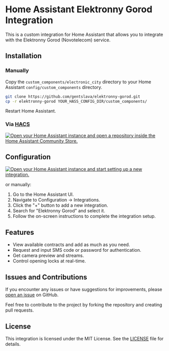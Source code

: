 # Home Assistant Elektronny Gorod Integration

This is a custom integration for Home Assistant that allows you to integrate with the Elektronny Gorod (Novotelecom) service.

## Installation

### Manually

Copy the `custom_components/electronic_city` directory to your Home Assistant `config/custom_components` directory.

```bash
git clone https://github.com/gentslava/elektronny-gorod.git
cp -r elektronny-gorod YOUR_HASS_CONFIG_DIR/custom_components/
```

Restart Home Assistant.


### Via [HACS](https://hacs.xyz/)
<a href="https://my.home-assistant.io/redirect/hacs_repository/?owner=gentslava&repository=elektronny-gorod&category=integration" target="_blank"><img src="https://my.home-assistant.io/badges/hacs_repository.svg" alt="Open your Home Assistant instance and open a repository inside the Home Assistant Community Store." /></a>

## Configuration
<a href="https://my.home-assistant.io/redirect/config_flow_start/?domain=elektronny_gorod" target="_blank"><img src="https://my.home-assistant.io/badges/config_flow_start.svg" alt="Open your Home Assistant instance and start setting up a new integration." /></a>

or manually:

1. Go to the Home Assistant UI.
2. Navigate to Configuration -> Integrations.
3. Click the "+" button to add a new integration.
4. Search for "Elektronny Gorod" and select it.
5. Follow the on-screen instructions to complete the integration setup.

## Features

- View available contracts and add as much as you need.
- Request and input SMS code or password for authentication.
- Get camera preview and streams.
- Control opening locks at real-time.

## Issues and Contributions

If you encounter any issues or have suggestions for improvements, please [open an issue](https://github.com/gentslava/elektronny-gorod/issues) on GitHub.

Feel free to contribute to the project by forking the repository and creating pull requests.

## License

This integration is licensed under the MIT License. See the [LICENSE](LICENSE) file for details.
